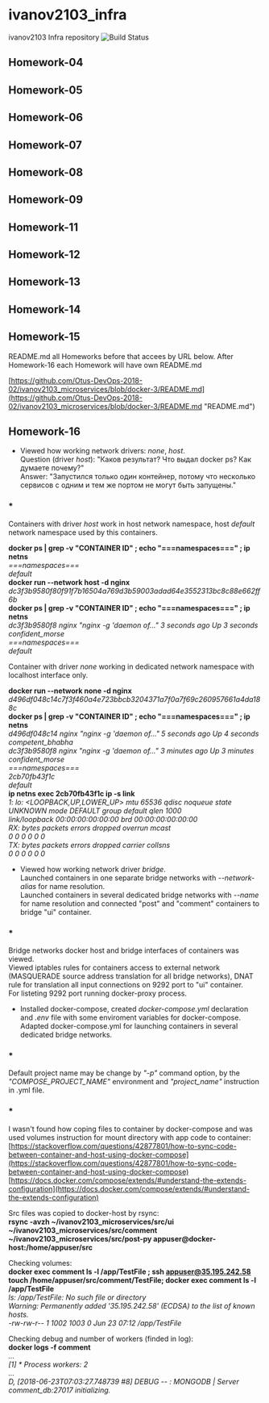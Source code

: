 # ivanov2103_infra
ivanov2103 Infra repository
![Build Status](https://api.travis-ci.org/Otus-DevOps-2018-02/ivanov2103_microservices.png)  

## Homework-04

## Homework-05

## Homework-06

## Homework-07

## Homework-08

## Homework-09

## Homework-11  

## Homework-12  

## Homework-13  

## Homework-14  

## Homework-15  

README.md all Homeworks before that accees by URL below. After Homework-16 each Homework will have own README.md

[https://github.com/Otus-DevOps-2018-02/ivanov2103_microservices/blob/docker-3/README.md](https://github.com/Otus-DevOps-2018-02/ivanov2103_microservices/blob/docker-3/README.md "README.md")



## Homework-16  
- Viewed how working network drivers: *none*, *host*.  
Question (driver *host*): "Каков результат? Что выдал docker ps? Как думаете почему?"  
Answer: "Запустился только один контейнер, потому что несколько сервисов с одним и тем же портом не могут быть запущены."  
### **\***  
Containers with driver *host* work in host network namespace, host *default* network namespace used by this containers.  
  
**docker ps | grep -v "CONTAINER ID" ; echo "===namespaces===" ; ip netns**  
*===namespaces===  
default*  
**docker run --network host -d nginx**  
*dc3f3b9580f80f91f7b16504a769d3b59003adad64e3552313bc8c88e662ff6b*  
**docker ps | grep -v "CONTAINER ID" ; echo "===namespaces===" ; ip netns**  
*dc3f3b9580f8        nginx               "nginx -g 'daemon of…"   3 seconds ago       Up 3 seconds                            confident_morse  
===namespaces===  
default*

Container with driver *none* working in dedicated network namespace with localhost interface only.  
  
**docker run --network none -d nginx**  
*d496df048c14c7f3f460a4e723bbcb3204371a7f0a7f69c260957661a4da188c*  
**docker ps | grep -v "CONTAINER ID" ; echo "===namespaces===" ; ip netns**  
*d496df048c14        nginx               "nginx -g 'daemon of…"   5 seconds ago       Up 4 seconds                            competent_bhabha  
dc3f3b9580f8        nginx               "nginx -g 'daemon of…"   3 minutes ago       Up 3 minutes                            confident_morse  
===namespaces===  
2cb70fb43f1c  
default*  
**ip netns exec 2cb70fb43f1c ip -s link**  
*1: lo: <LOOPBACK,UP,LOWER_UP> mtu 65536 qdisc noqueue state UNKNOWN mode DEFAULT group default qlen 1000  
    link/loopback 00:00:00:00:00:00 brd 00:00:00:00:00:00  
    RX: bytes  packets  errors  dropped overrun mcast  
    0          0        0       0       0       0  
    TX: bytes  packets  errors  dropped carrier collsns  
    0          0        0       0       0       0*
    
- Viewed how working network driver *bridge*.  
Launched containers in one separate bridge networks with *--network-alias* for name resolution.  
Launched containers in several dedicated bridge networks with *--name* for name resolution and connected "post" and "comment" containers to bridge "ui" container.  
### **\***  
Bridge networks docker host and bridge interfaces of containers was viewed.  
Viewed iptables rules for containers access to external network (MASQUERADE source address translation for all bridge networks), DNAT rule for translation all input connections on 9292 port to "ui" container.  
For listeting 9292 port running docker-proxy process.  

- Installed docker-compose, created *docker-compose.yml* declaration and *.env* file with some enviroment variables for docker-compose.  
Adapted docker-compose.yml for launching containers in several dedicated bridge networks.  
### **\***  

Default project name may be change by *"-p"* command option, by the *"COMPOSE\_PROJECT\_NAME"* environment and *"project_name"* instruction in .yml file.  
### **\***  

I wasn't found how coping files to container by docker-compose and was used volumes instruction for mount directory with app code to container: 
[https://stackoverflow.com/questions/42877801/how-to-sync-code-between-container-and-host-using-docker-compose](https://stackoverflow.com/questions/42877801/how-to-sync-code-between-container-and-host-using-docker-compose)  
[https://docs.docker.com/compose/extends/#understand-the-extends-configuration](https://docs.docker.com/compose/extends/#understand-the-extends-configuration)  

Src files was copied to docker-host by rsync:  
**rsync -avzh ~/ivanov2103_microservices/src/ui ~/ivanov2103_microservices/src/comment ~/ivanov2103_microservices/src/post-py appuser@docker-host:/home/appuser/src**  

Checking volumes:  
**docker exec comment ls -l /app/TestFile ; ssh appuser@35.195.242.58 touch /home/appuser/src/comment/TestFile; docker exec comment ls -l /app/TestFile**  
*ls: /app/TestFile: No such file or directory  
Warning: Permanently added '35.195.242.58' (ECDSA) to the list of known hosts.  
-rw-rw-r--    1 1002     1003             0 Jun 23 07:12 /app/TestFile*  

Checking debug and number of workers (finded in log):  
**docker logs -f comment**  
*...  
[1] \* Process workers: 2  
...  
D, [2018-06-23T07:03:27.748739 #8] DEBUG -- : MONGODB | Server comment_db:27017 initializing.*  

